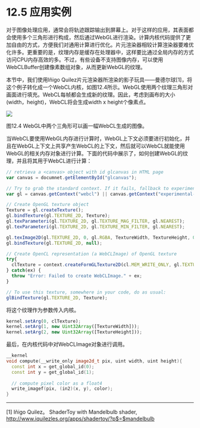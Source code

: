# 12.5 应用实例

对于图像处理应用，通常会将轨迹跟踪输出到屏幕上。对于这样的应用，其表面都会使用多个三角形进行构成，然后通过WebGL进行渲染。计算内核代码提供了更加自由的方式，方便我们对通用计算进行优化。片元渲染器相较计算渲染器要难优化许多。更重要的是，纹理内存是缓存在处理器中，这样要比通过全局内存的方式访问CPU内存高效的多。不过，有些设备不支持图像内存，可以使用WebCLBuffer创建像素数组对象，从而更新WebGL的纹理。

本节中，我们使用Iñigo Quilez片元渲染器所渲染的影子玩具——曼德尔球[1]，将这个例子转化成一个WebCL内核，如图12.4所示。WebGL使用两个纹理三角形对画面进行填充。WebCL每帧都会生成新的纹理。因此，考虑到画布的大小(width，height)，WebCL将会生成width x height个像素点。

![](../../images/chapter12/12-4.png)

图12.4 WebGL中两个三角形可以画一幅WebCL生成的图像。

当WebCL要使用WebGL内存进行计算时，WebGL上下文必须要进行初始化，并且在WebGL上下文上共享产生WebCL的上下文，然后就可以WebCL就能使用WebGL的相关内存对象进行计算。下面的代码中展示了，如何创建WebGL的纹理，并且将其用于WebCL进行计算：

```JavaScript
// retrieva a <canvas> object with id glcanvas in HTML page
var canvas = documnet.getElementById("glcanvas");

// Try to grab the standard context. If it fails, fallback to experimental.
var gl = canvas.getContext("webcl") || canvas.getContext("experimental-webgl");

// Create OpenGL texture object
Texture = gl.createTexture();
gl.bindTexture(gl.TEXTURE_2D, Texture);
gl.texParameteri(gl.TEXTURE_2D, gl.TEXTURE_MAG_FILTER, gl.NEAREST);
gl.texParameteri(gl.TEXTURE_2D, gl.TEXTURE_MIN_FILTER, gl.NEAREST);

gl.texImage2D(gl.TEXTURE_2D, 0, gl.RGBA, TextureWidth, TextureHeight, 0, gl.RGBA, gl.UNSIGNED_BYTE, null);
gl.bindTexture(gl.TEXTURE_2D, null);

// Create OpenCL representation (a WebCLImage) of OpenGL texture
try{
  clTexture = context.createFormGLTexture2D(cl.MEM_WRITE_ONLY, gl.TEXTURE_2D, 0, Texture);
} catch(ex) {
  throw "Error: Failed to create WebCLImage." + ex;
}

// To use this texture, somewhere in your code, do as usual:
glBindTexture(gl.TEXTURE_2D, Texture);
```

将这个纹理作为参数传入内核。

```JavaScript
kernel.setArg(0, clTexture);
kernel.setArg(1, new Uint32Array([TextureWidth]));
kernel.setArg(2, new Uint32Array([TextureHeight]));
```

最后，在内核代码中对WebCLImage对象进行调用。

```c++
__kernel
void compute(__write_only image2d_t pix, uint width, uint height){
  const int x = get_global_id(0);
  const int y = get_global_id(1);
  
  // compute pixel color as a float4
  write_imagef(pix, (in2)(x, y), color);
}
```


--------

[1] Iñigo Quilez。 ShaderToy with Mandelbulb shader, http://www.iquilezles.org/apps/shadertoy/?p$=$mandelbulb